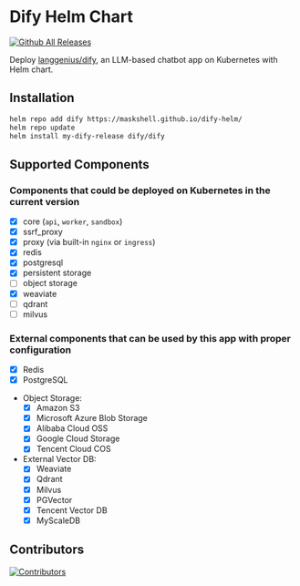 # Dify Helm Chart

[![Github All Releases](https://img.shields.io/github/downloads/maskshell/dify-helm/total.svg)](https://github.com/maskshell/dify-helm/releases)

Deploy [langgenius/dify](https://github.com/langgenius/dify), an LLM-based chatbot app on Kubernetes with Helm chart.

## Installation

```bash
helm repo add dify https://maskshell.github.io/dify-helm/
helm repo update
helm install my-dify-release dify/dify
```

## Supported Components

### Components that could be deployed on Kubernetes in the current version

- [x] core (`api`, `worker`, `sandbox`)
- [x] ssrf_proxy
- [x] proxy (via built-in `nginx` or `ingress`)
- [x] redis
- [x] postgresql
- [x] persistent storage
- [ ] object storage
- [x] weaviate
- [ ] qdrant
- [ ] milvus

### External components that can be used by this app with proper configuration

- [x] Redis
- [x] PostgreSQL
- Object Storage:
  - [x] Amazon S3
  - [x] Microsoft Azure Blob Storage
  - [x] Alibaba Cloud OSS
  - [x] Google Cloud Storage
  - [x] Tencent Cloud COS
- External Vector DB:
  - [x] Weaviate
  - [x] Qdrant
  - [x] Milvus
  - [x] PGVector
  - [x] Tencent Vector DB
  - [x] MyScaleDB

## Contributors

[![Contributors](https://contrib.rocks/image?repo=maskshell/dify-helm)](https://github.com/maskshell/dify-helm/graphs/contributors)
